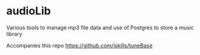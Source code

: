 # audioLib
Various tools to manage mp3 file data and
use of Postgres to store a music library

Accompanies this repo
https://github.com/jskills/tuneBase

